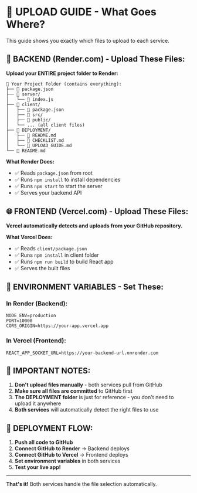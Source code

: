 # 📁 UPLOAD GUIDE - What Goes Where?

This guide shows you exactly which files to upload to each service.

## 🔧 BACKEND (Render.com) - Upload These Files:

**Upload your ENTIRE project folder to Render:**
```
📁 Your Project Folder (contains everything):
├── 📄 package.json
├── 📁 server/
│   └── 📄 index.js
├── 📁 client/
│   ├── 📄 package.json
│   ├── 📁 src/
│   ├── 📁 public/
│   └── ... (all client files)
├── 📁 DEPLOYMENT/
│   ├── 📄 README.md
│   ├── 📄 CHECKLIST.md
│   └── 📄 UPLOAD_GUIDE.md
└── 📄 README.md
```

**What Render Does:**
- ✅ Reads `package.json` from root
- ✅ Runs `npm install` to install dependencies
- ✅ Runs `npm start` to start the server
- ✅ Serves your backend API

## 🌐 FRONTEND (Vercel.com) - Upload These Files:

**Vercel automatically detects and uploads from your GitHub repository.**

**What Vercel Does:**
- ✅ Reads `client/package.json`
- ✅ Runs `npm install` in client folder
- ✅ Runs `npm run build` to build React app
- ✅ Serves the built files

## 🔑 ENVIRONMENT VARIABLES - Set These:

### In Render (Backend):
```
NODE_ENV=production
PORT=10000
CORS_ORIGIN=https://your-app.vercel.app
```

### In Vercel (Frontend):
```
REACT_APP_SOCKET_URL=https://your-backend-url.onrender.com
```

## 📝 IMPORTANT NOTES:

1. **Don't upload files manually** - both services pull from GitHub
2. **Make sure all files are committed** to GitHub first
3. **The DEPLOYMENT folder** is just for reference - you don't need to upload it anywhere
4. **Both services** will automatically detect the right files to use

## 🚀 DEPLOYMENT FLOW:

1. **Push all code to GitHub**
2. **Connect GitHub to Render** → Backend deploys
3. **Connect GitHub to Vercel** → Frontend deploys
4. **Set environment variables** in both services
5. **Test your live app!**

---

**That's it!** Both services handle the file selection automatically.

